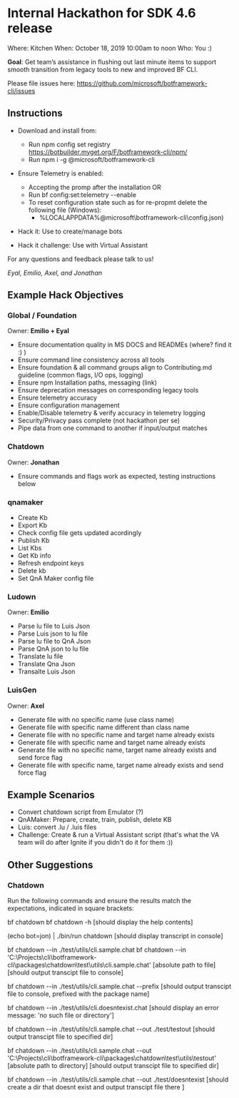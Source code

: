 # Internal Hackathon for SDK 4.6 release

Where: Kitchen
When: October 18, 2019 10:00am to noon
Who: You :)

**Goal**: Get team’s assistance in flushing out last minute items to support smooth transition from legacy tools to new and improved BF CLI.


Please file issues here: https://github.com/microsoft/botframework-cli/issues

## Instructions
* Download and install from: 
  * Run npm config set registry https://botbuilder.myget.org/F/botframework-cli/npm/
  * Run npm i -g @microsoft/botframework-cli

* Ensure Telemetry is enabled: 
  * Accepting the promp after the installation OR 
  * Run bf config:set:telemetry --enable
  * To reset configuration state such as for re-propmt delete the following file (Windows): 
    * %LOCALAPPDATA%\@microsoft\botframework-cli\config.json)
* Hack it: Use to create/manage bots
* Hack it challenge: Use with Virtual Assistant

For any questions and feedback please talk to us!

_Eyal, Emilio, Axel, and Jonathan_

## Example Hack Objectives

### Global / Foundation
Owner: **Emilio + Eyal**
* Ensure documentation quality in MS DOCS and READMEs (where? find it :) )
* Ensure command line consistency across all tools
* Ensure foundation & all command groups align to Contributing.md guideline (common flags, I/O ops, logging)
* Ensure npm Installation paths, messaging (link)
* Ensure deprecation messages on corresponding legacy tools
* Ensure telemetry accuracy
* Ensure configuration management 
* Enable/Disable telemetry & verify accuracy in telemetry logging
* Security/Privacy pass complete (not hackathon per se)
* Pipe data from one command to another if input/output matches

### Chatdown
Owner: **Jonathan**
* Ensure commands and flags work as expected, testing instructions below

### qnamaker

* Create Kb
* Export Kb
* Check config file gets updated acordingly
* Publish Kb
* List Kbs
* Get Kb info
* Refresh endpoint keys
* Delete kb
* Set QnA Maker config file

### Ludown
Owner: **Emilio**

* Parse lu file to Luis Json
* Parse Luis json to lu file
* Parse lu file to QnA Json
* Parse QnA json to lu file
* Translate lu file
* Translate Qna Json
* Transalte Luis Json
 
### LuisGen
Owner: **Axel**

* Generate file with no specific name (use class name)
* Generate file with specific name different than class name
* Generate file with no specific name and target name already exists
* Generate file with specific name and target name already exists
* Generate file with no specific name, target name already exists and send force flag
* Generate file with specific name, target name already exists and send force flag

## Example Scenarios

* Convert chatdown script from Emulator (?)
* QnAMaker: Prepare, create, train, publish, delete KB
* Luis: convert .lu / .luis files
* Challenge: Create & run a Virtual Assistant script  (that's what the VA team will do after Ignite if you didn't do it for them :))

## Other Suggestions

### Chatdown

Run the following commands and ensure the results match the expectations, indicated in square brackets:
	
bf chatdown
bf chatdown -h
[should display the help contents]
	
(echo bot=jon) | ./bin/run chatdown
[should display transcript in console]
	
bf chatdown --in ./test/utils/cli.sample.chat
bf chatdown --in 'C:\Projects\cli\botframework-cli\packages\chatdown\test\utils\cli.sample.chat' [absolute path to file]
[should output transcipt file to console]
	
bf chatdown --in ./test/utils/cli.sample.chat --prefix
[should output transcipt file to console, prefixed with the package name]
	
bf chatdown --in ./test/utils/cli.doesntexist.chat 
[should display an error message: 'no such file or directory']
	
bf chatdown --in ./test/utils/cli.sample.chat --out ./test/testout 
[should output transcipt file to specified dir]
	
bf chatdown --in ./test/utils/cli.sample.chat --out 'C:\Projects\cli\botframework-cli\packages\chatdown\test\utils\testout' [absolute path to directory]
[should output transcipt file to specified dir]
	
bf chatdown --in ./test/utils/cli.sample.chat --out ./test/doesntexist
[should create a dir that doesnt exist and output transcipt file there ]

